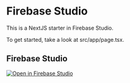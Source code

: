 # Firebase Studio

This is a NextJS starter in Firebase Studio.

To get started, take a look at src/app/page.tsx.

## Firebase Studio

[![Open in Firebase Studio](https://img.shields.io/badge/Open%20in%20Firebase%20Studio-grey?logo=firebase&style=social)](https://studio.firebase.google.com/project/waste-management-demo-b8a72/overviews)

